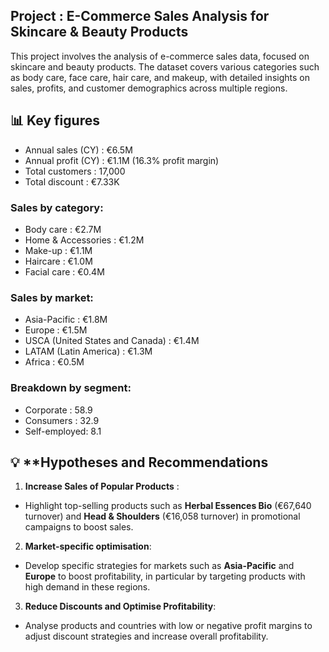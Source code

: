 ## Project  : E-Commerce Sales Analysis for Skincare & Beauty Products

<p>This project involves the analysis of e-commerce sales data, focused on skincare and beauty products. The dataset covers various categories such as body care, face care, hair care, and makeup, with detailed insights on sales, profits, and customer demographics across multiple regions.  </br>

## 📊 **Key figures**

- Annual sales (CY) : €6.5M
- Annual profit (CY) : €1.1M (16.3% profit margin)
- Total customers : 17,000
- Total discount : €7.33K

### Sales by category:
- Body care : €2.7M
- Home & Accessories : €1.2M
- Make-up : €1.1M
- Haircare : €1.0M
- Facial care : €0.4M

### Sales by market:
- Asia-Pacific : €1.8M
- Europe : €1.5M
- USCA (United States and Canada) : €1.4M
- LATAM (Latin America) : €1.3M
- Africa : €0.5M

### Breakdown by segment:
- Corporate : 58.9
- Consumers : 32.9
- Self-employed: 8.1


## 💡 **Hypotheses and Recommendations

1. **Increase Sales of Popular Products** :
- Highlight top-selling products such as **Herbal Essences Bio** (€67,640 turnover) and **Head & Shoulders** (€16,058 turnover) in promotional campaigns to boost sales.

2. **Market-specific optimisation**:
- Develop specific strategies for markets such as **Asia-Pacific** and **Europe** to boost profitability, in particular by targeting products with high demand in these regions.

3. **Reduce Discounts and Optimise Profitability**:
- Analyse products and countries with low or negative profit margins to adjust discount strategies and increase overall profitability.

 </p>





